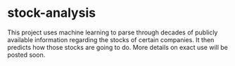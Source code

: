 # stock-analysis
This project uses machine learning to parse through decades of publicly available information regarding the stocks of certain companies. It then predicts how those stocks are going to do. More details on exact use will be posted soon.
